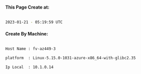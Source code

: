 
   
#### This Page Create at:

```bash

2023-01-21 - 05:19:59 UTC

```

#### Create By Machine:

```bash

Host Name : fv-az449-3

platform  : Linux-5.15.0-1031-azure-x86_64-with-glibc2.35

Ip Local  : 10.1.0.14

```

